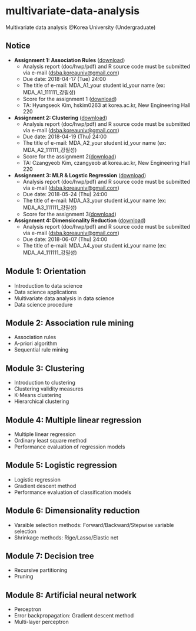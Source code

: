 # multivariate-data-analysis
Multivariate data analysis @Korea University (Undergraduate)

## Notice 
* **Assignment 1: Association Rules** ([download](https://www.dropbox.com/s/f3lx5a829e3lvpj/Assignment%201.zip?dl=0))
  * Analysis report (doc/hwp/pdf) and R source code must be submitted via e-mail (dsba.koreauniv@gmail.com)
  * Due date: 2018-04-17 (Tue) 24:00
  * The title of e-mail: MDA_A1_your student id_your name (ex: MDA_A1_111111_강필성)
  * Score for the assignment 1 ([download](https://www.dropbox.com/s/0ha72yzkn1rtbsj/2018_%EB%8B%A4%EB%B3%80%EB%9F%89%EB%B6%84%EC%84%9D_%EA%B3%BC%EC%A0%9C%EC%B1%84%EC%A0%90_%EA%B3%BC%EC%A0%9C%201_%EA%B2%8C%EC%8B%9C%EC%9A%A9.xlsx?dl=0))
  * TA: Hyungseok Kim, hskim0263 at korea.ac.kr, New Engineering Hall 220
* **Assignment 2: Clustering** ([download](https://www.dropbox.com/s/3mwzsfc8lw4qr2x/MDA_Assignment_02.docx?dl=0))
  * Analysis report (doc/hwp/pdf) and R source code must be submitted via e-mail (dsba.koreauniv@gmail.com)
  * Due date: 2018-04-19 (Thu) 24:00
  * The title of e-mail: MDA_A2_your student id_your name (ex: MDA_A2_111111_강필성)
  * Score for the assignment 2([download](https://www.dropbox.com/s/fnkovn8f5hjxckh/2018_%EB%8B%A4%EB%B3%80%EB%9F%89%EB%B6%84%EC%84%9D_%EA%B3%BC%EC%A0%9C%EC%B1%84%EC%A0%90_%EA%B3%BC%EC%A0%9C%202_%EA%B2%8C%EC%8B%9C%EC%9A%A9.xlsx?dl=0))
  * TA: Czangyeob Kim, czangyeob at korea.ac.kr, New Engineering Hall 220
* **Assignment 3: MLR & Logstic Regression** ([download](https://www.dropbox.com/s/vj958d0hyl6y9w8/MDA_Assignment%203.pdf?dl=0))
  * Analysis report (doc/hwp/pdf) and R source code must be submitted via e-mail (dsba.koreauniv@gmail.com)
  * Due date: 2018-05-24 (Thu) 24:00
  * The title of e-mail: MDA_A3_your student id_your name (ex: MDA_A3_111111_강필성)
  * Score for the assignment 3([download](https://www.dropbox.com/s/7y2tn285pfoqu20/2018_%EB%8B%A4%EB%B3%80%EB%9F%89%EB%B6%84%EC%84%9D_%EA%B3%BC%EC%A0%9C%EC%B1%84%EC%A0%90_%EA%B3%BC%EC%A0%9C%203_%EA%B2%8C%EC%8B%9C%EC%9A%A9.xlsx?dl=0))
* **Assignment 4: Dimensionality Reduction** ([download](https://www.dropbox.com/s/3m0xpug0xylyaat/Assignment%204.zip?dl=0))
  * Analysis report (doc/hwp/pdf) and R source code must be submitted via e-mail (dsba.koreauniv@gmail.com)
  * Due date: 2018-06-07 (Thu) 24:00
  * The title of e-mail: MDA_A4_your student id_your name (ex: MDA_A4_111111_강필성)

## Module 1: Orientation
* Introduction to data science
* Data science applications
* Multivariate data analysis in data science
* Data science procedure

## Module 2: Association rule mining
* Association rules
* A-priori algorithm
* Sequential rule mining

## Module 3: Clustering
* Introduction to clustering
* Clustering validity measures
* K-Means clustering
* Hierarchical clustering

## Module 4: Multiple linear regression
* Multiple linear regression
* Ordinary least square method
* Performance evaluation of regression models

## Module 5: Logistic regression
* Logistic regression
* Gradient descent method
* Performance evaluation of classification models

## Module 6: Dimensionality reduction
* Varaible selection methods: Forward/Backward/Stepwise variable selection
* Shrinkage methods: Rige/Lasso/Elastic net

## Module 7: Decision tree
* Recursive partitioning
* Pruning

## Module 8: Artificial neural network 
* Perceptron
* Error backpropagation: Gradient descent method
* Multi-layer perceptron
